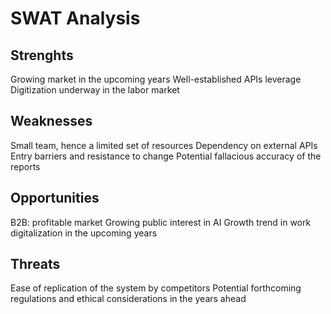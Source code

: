 # SWAT Analysis

## Strenghts
Growing market in the upcoming years
Well-established APIs leverage
Digitization underway in the labor market


## Weaknesses
Small team, hence a limited set of resources
Dependency on external APIs
Entry barriers and resistance to change
Potential fallacious accuracy of the reports

## Opportunities
B2B: profitable market
Growing public interest in AI
Growth trend in work digitalization in the upcoming years


## Threats
Ease of replication of the system by competitors
Potential forthcoming regulations and ethical considerations in the  years ahead